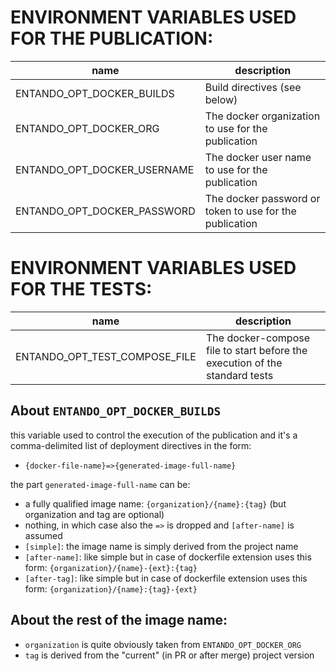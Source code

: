 # ENVIRONMENT VARIABLES USED FOR THE PUBLICATION:

| name | description |
| - | - |
| ENTANDO_OPT_DOCKER_BUILDS | Build directives (see below) |
| ENTANDO_OPT_DOCKER_ORG | The docker organization to use for the publication |
| ENTANDO_OPT_DOCKER_USERNAME | The docker user name to use for the publication |
| ENTANDO_OPT_DOCKER_PASSWORD | The docker password or token to use for the publication |

# ENVIRONMENT VARIABLES USED FOR THE TESTS:

| name | description |
| - | - |
| ENTANDO_OPT_TEST_COMPOSE_FILE | The docker-compose file to start before the execution of the standard tests |


## About `ENTANDO_OPT_DOCKER_BUILDS`

this variable used to control the execution of the publication and it's a comma-delimited list of deployment directives in the form:

 - `{docker-file-name}=>{generated-image-full-name}`

the part `generated-image-full-name` can be:

- a fully qualified image name: `{organization}/{name}:{tag}` (but organization and tag are optional)
- nothing, in which case also the `=>` is dropped and `[after-name]` is assumed
- `[simple]`: the image name is simply derived from the project name
- `[after-name]`: like simple but in case of dockerfile extension uses this form: `{organization}/{name}-{ext}:{tag}`
- `[after-tag]`: like simple but in case of dockerfile extension uses this form: `{organization}/{name}:{tag}-{ext}`


## About the rest of the image name:

- `organization` is quite obviously taken from `ENTANDO_OPT_DOCKER_ORG`
- `tag` is derived from the "current" (in PR or after merge) project version
